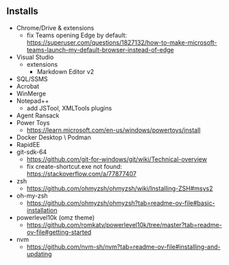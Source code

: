 ## Installs
- Chrome/Drive & extensions
  - fix Teams opening Edge by default: https://superuser.com/questions/1827132/how-to-make-microsoft-teams-launch-my-default-browser-instead-of-edge
- Visual Studio
    - extensions
        - Markdown Editor v2
- SQL/SSMS
- Acrobat
- WinMerge
- Notepad++
    - add JSTool, XMLTools plugins
- Agent Ransack
- Power Toys
    - https://learn.microsoft.com/en-us/windows/powertoys/install
- Docker Desktop \ Podman
- RapidEE
- git-sdk-64
    - https://github.com/git-for-windows/git/wiki/Technical-overview
    - fix create-shortcut.exe not found: https://stackoverflow.com/a/77877407
- zsh
    - https://github.com/ohmyzsh/ohmyzsh/wiki/Installing-ZSH#msys2
- oh-my-zsh
    - https://github.com/ohmyzsh/ohmyzsh?tab=readme-ov-file#basic-installation
- powerlevel10k (omz theme)
    - https://github.com/romkatv/powerlevel10k/tree/master?tab=readme-ov-file#getting-started
- nvm
    - https://github.com/nvm-sh/nvm?tab=readme-ov-file#installing-and-updating
